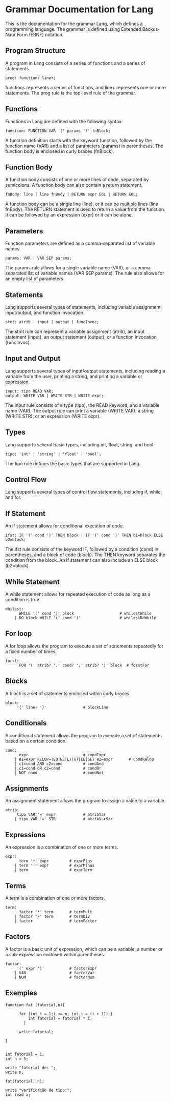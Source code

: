 # Grammar Documentation for Lang
This is the documentation for the grammar Lang, which defines a programming language. The grammar is defined using Extended Backus-Naur Form (EBNF) notation.

## Program Structure
A program in Lang consists of a series of functions and a series of statements.

```
prog: functions line+;
```
functions represents a series of functions, and line+ represents one or more statements. The prog rule is the top-level rule of the grammar.

## Functions
Functions in Lang are defined with the following syntax:
```
function: FUNCTION VAR '(' params ')' fnBlock;
```
A function definition starts with the keyword function, followed by the function name (VAR) and a list of parameters (params) in parentheses. The function body is enclosed in curly braces (fnBlock).

## Function Body
A function body consists of one or more lines of code, separated by semicolons. A function body can also contain a return statement.
```
fnBody: line | line fnBody | RETURN expr EOL | RETURN EOL;
```
A function body can be a single line (line), or it can be multiple lines (line fnBody). The RETURN statement is used to return a value from the function. It can be followed by an expression (expr) or it can be alone.

## Parameters
Function parameters are defined as a comma-separated list of variable names.
```
params: VAR | VAR SEP params;
```
The params rule allows for a single variable name (VAR), or a comma-separated list of variable names (VAR SEP params). The rule also allows for an empty list of parameters.

## Statements
Lang supports several types of statements, including variable assignment, input/output, and function invocation.
```
stmt: atrib | input | output | funcInvoc;
```
The stmt rule can represent a variable assignment (atrib), an input statement (input), an output statement (output), or a function invocation (funcInvoc).

## Input and Output
Lang supports several types of input/output statements, including reading a variable from the user, printing a string, and printing a variable or expression.
```
input: tipo READ VAR;
output: WRITE VAR | WRITE STR | WRITE expr;
```
The input rule consists of a type (tipo), the READ keyword, and a variable name (VAR). The output rule can print a variable (WRITE VAR), a string (WRITE STR), or an expression (WRITE expr).

## Types
Lang supports several basic types, including int, float, string, and bool.
```
tipo: 'int' | 'string' | 'float' | 'bool';
```
The tipo rule defines the basic types that are supported in Lang.

## Control Flow
Lang supports several types of control flow statements, including if, while, and for.

## If Statement
An if statement allows for conditional execution of code.
```
ifst: IF '(' cond ')' THEN block | IF '(' cond ')' THEN b1=block ELSE b2=block;
```
The ifst rule consists of the keyword IF, followed by a condition (cond) in parentheses, and a block of code (block). The THEN keyword separates the condition from the block. An if statement can also include an ELSE block (b2=block).

## While Statement
A while statement allows for repeated execution of code as long as a condition is true.
```
whilest:
      WHILE '(' cond ')' block                    # whilestWhile
    | DO block WHILE '(' cond ')'                 # whilestDoWhile
```
## For loop
A for loop allows the program to execute a set of statements repeatedly for a fixed number of times.
```
forst:
      FOR '(' atrib? ';' cond? ';' atrib? ')' block  # forstFor
```
## Blocks
A block is a set of statements enclosed within curly braces.
```
block:
     '{' line+ '}'                # blockLine
```

## Conditionals
A conditional statement allows the program to execute a set of statements based on a certain condition.
```
cond: 
      expr                        # condExpr
    | e1=expr RELOP=(EQ|NE|LT|GT|LE|GE) e2=expr       # condRelop
    | c1=cond AND c2=cond         # condAnd
    | c1=cond OR c2=cond          # condOr
    | NOT cond                    # condNot
```
## Assignments
An assignment statement allows the program to assign a value to a variable.
```
atrib: 
     tipo VAR '=' expr            # atribVar
    | tipo VAR '=' STR            # atribVarStr
```
## Expressions
An expression is a combination of one or more terms.
```
expr: 
      term '+' expr         # exprPlus
    | term '-' expr         # exprMinus
    | term                  # exprTerm
```
## Terms
A term is a combination of one or more factors.
```
term: 
      factor '*' term       # termMult
    | factor '/' term       # termDiv
    | factor                # termFactor
```
## Factors
A factor is a basic unit of expression, which can be a variable, a number or a sub-expression enclosed within parentheses.
```
factor: 
     '(' expr ')'           # factorExpr
    | VAR                   # factorVar
    | NUM                   # factorNum
```
## Exemples
```
function fat (fatorial,n){

      for (int i = 1;i <= n; int i = (i + 1)) {
          int fatorial = fatorial * i;
        }

      write fatorial;

}


int fatorial = 1;
int n = 5;

write "fatorial de: ";
write n;

fat(fatorial, n);

write "verificação de tipo:";
int read a;
```
